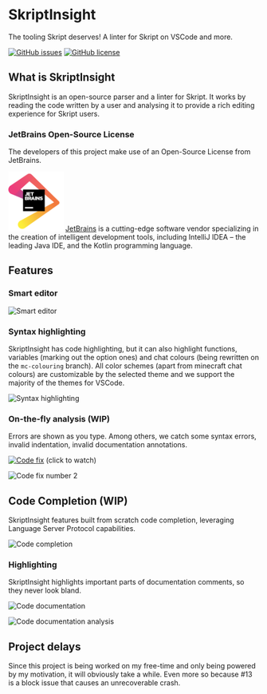 # SkriptInsight

The tooling Skript deserves! A linter for Skript on VSCode and more.

[![GitHub issues](https://img.shields.io/github/issues/SkriptInsight/SkriptInsight?style=for-the-badge)](https://github.com/SkriptInsight/SkriptInsight/issues)
[![GitHub license](https://img.shields.io/github/license/SkriptInsight/SkriptInsight?style=for-the-badge)](https://github.com/SkriptInsight/SkriptInsight/blob/master/LICENSE)

## What is SkriptInsight

SkriptInsight is an open-source parser and a linter for Skript. It works by reading the code written by a user and analysing it to provide a rich editing experience for Skript users.


### JetBrains Open-Source License

The developers of this project make use of an Open-Source License from JetBrains.

<a href="https://www.jetbrains.com/?from=SkriptInsight"><img alt="Jetbrains Logo" src="https://raw.githubusercontent.com/SkriptInsight/SkriptInsight/master/assets/jetbrains.png" height=120></img></a>
[JetBrains](https://www.jetbrains.com/?from=SkriptInsight) is a cutting-edge software vendor specializing in the creation of intelligent development tools, including IntelliJ IDEA – the leading Java IDE, and the Kotlin programming language.


## Features

### Smart editor

![Smart editor](https://i.imgur.com/TFP43nA.png)

### Syntax highlighting

SkriptInsight has code highlighting, but it can also highlight functions, variables (marking out the option ones) and chat colours (being rewritten on the `mc-colouring` branch). 
All color schemes (apart from minecraft chat colours) are customizable by the selected theme and we support the majority of the themes for VSCode.

![Syntax highlighting](https://i.imgur.com/7mW1cgf.png)

### On-the-fly analysis (WIP)

Errors are shown as you type. Among others, we catch some syntax errors, invalid indentation, invalid documentation annotations.

[![Code fix](https://i.imgur.com/8zhKmCt.png)](https://i.imgur.com/gMnkmRw.mp4)
(click to watch)

![Code fix number 2](https://i.imgur.com/elnpeR0.png)

## Code Completion (WIP)

SkriptInsight features built from scratch code completion, leveraging Language Server Protocol capabilities. 

![Code completion](https://i.imgur.com/HghmfrK.png)

### Highlighting

SkriptInsight highlights important parts of documentation comments, so they never look bland.

![Code documentation](https://i.imgur.com/wbzhf1W.png)

![Code documentation analysis](https://i.imgur.com/Hvj5PBT.png)

## Project delays

Since this project is being worked on my free-time and only being powered by my motivation, it will obviously take a while. Even more so because #13 is a block issue that causes an unrecoverable crash.
